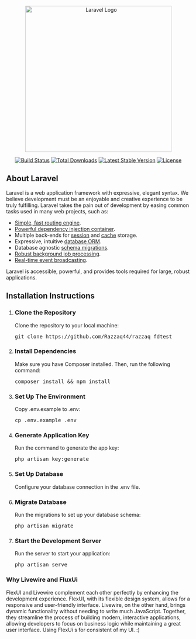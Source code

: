 <p align="center"><a href="https://laravel.com" target="_blank"><img src="https://raw.githubusercontent.com/laravel/art/master/logo-lockup/5%20SVG/2%20CMYK/1%20Full%20Color/laravel-logolockup-cmyk-red.svg" width="400" alt="Laravel Logo"></a></p>

<p align="center">
<a href="https://github.com/laravel/framework/actions"><img src="https://github.com/laravel/framework/workflows/tests/badge.svg" alt="Build Status"></a>
<a href="https://packagist.org/packages/laravel/framework"><img src="https://img.shields.io/packagist/dt/laravel/framework" alt="Total Downloads"></a>
<a href="https://packagist.org/packages/laravel/framework"><img src="https://img.shields.io/packagist/v/laravel/framework" alt="Latest Stable Version"></a>
<a href="https://packagist.org/packages/laravel/framework"><img src="https://img.shields.io/packagist/l/laravel/framework" alt="License"></a>
</p>

## About Laravel

Laravel is a web application framework with expressive, elegant syntax. We believe development must be an enjoyable and creative experience to be truly fulfilling. Laravel takes the pain out of development by easing common tasks used in many web projects, such as:

- [Simple, fast routing engine](https://laravel.com/docs/routing).
- [Powerful dependency injection container](https://laravel.com/docs/container).
- Multiple back-ends for [session](https://laravel.com/docs/session) and [cache](https://laravel.com/docs/cache) storage.
- Expressive, intuitive [database ORM](https://laravel.com/docs/eloquent).
- Database agnostic [schema migrations](https://laravel.com/docs/migrations).
- [Robust background job processing](https://laravel.com/docs/queues).
- [Real-time event broadcasting](https://laravel.com/docs/broadcasting).

Laravel is accessible, powerful, and provides tools required for large, robust applications.

## Installation Instructions

<ol> 
    <li> 
        <h3>Clone the Repository</h3> 
        <p>Clone the repository to your local machine:</p> 
        <pre>git clone https://github.com/Razzaq44/razzaq_fdtest</pre> 
    </li> 
    <li> 
        <h3>Install Dependencies</h3> 
        <p>Make sure you have Composer installed. Then, run the following command:</p> 
        <pre>composer install && npm install</pre> </li> 
    <li> 
        <h3>Set Up The Environment</h3> 
        <p>Copy .env.example to .env:</p>
        <pre>cp .env.example .env</pre> </li>
    <li> <h3>Generate Application Key</h3>
        <p>Run the command to generate the app key:</p>
        <pre>php artisan key:generate</pre> </li> <li> 
            <h3>Set Up Database</h3> <p>Configure your database connection in the .env file.</p>
        </li> 
    <li> 
        <h3>Migrate Database</h3> 
        <p>Run the migrations to set up your database schema:</p>
        <pre>php artisan migrate</pre> </li>
    <li> 
        <h3>Start the Development Server</h3> 
        <p>Run the server to start your application:</p> 
        <pre>php artisan serve</pre>
    </li> 
</ol>

<h3>Why Livewire and FluxUi</h3>
<p>
    FlexUI and Livewire complement each other perfectly by enhancing the development experience. FlexUI, with its flexible design system, allows for a responsive and user-friendly interface. Livewire, on the other hand, brings dynamic functionality without needing to write much JavaScript. Together, they streamline the process of building modern, interactive applications, allowing developers to focus on business logic while maintaining a great user interface. Using FlexUi s for consistent of my UI. :)
</p>
